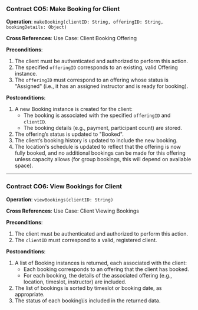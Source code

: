 ### **Contract CO5: Make Booking for Client**

**Operation**: `makeBooking(clientID: String, offeringID: String, bookingDetails: Object)`

**Cross References**: Use Case: Client Booking Offering

**Preconditions**:
1. The client must be authenticated and authorized to perform this action.
2. The specified `offeringID` corresponds to an existing, valid Offering instance.
3. The `offeringID` must correspond to an offering whose status is "Assigned" (i.e., it has an assigned instructor and is ready for booking).

**Postconditions**:
1. A new Booking instance is created for the client:
   - The booking is associated with the specified `offeringID` and `clientID`.
   - The booking details (e.g., payment, participant count) are stored.
2. The offering’s status is updated to "Booked".
3. The client’s booking history is updated to include the new booking.
4. The location's schedule is updated to reflect that the offering is now fully booked, and no additional bookings can be made for this offering unless capacity allows (for group bookings, this will depend on available space).

---

### **Contract CO6: View Bookings for Client**

**Operation**: `viewBookings(clientID: String)`

**Cross References**: Use Case: Client Viewing Bookings

**Preconditions**:
1. The client must be authenticated and authorized to perform this action.
2. The `clientID` must correspond to a valid, registered client.

**Postconditions**:
1. A list of Booking instances is returned, each associated with the client:
   - Each booking corresponds to an offering that the client has booked.
   - For each booking, the details of the associated offering (e.g., location, timeslot, instructor) are included.
2. The list of bookings is sorted by timeslot or booking date, as appropriate.
3. The status of each booking\is included in the returned data.
